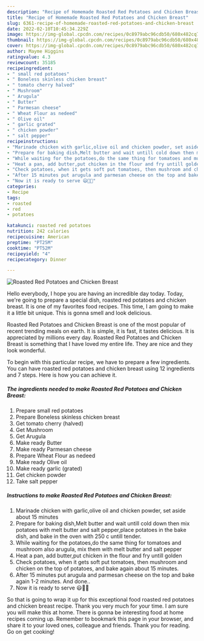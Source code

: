 ```yaml
---
description: "Recipe of Homemade Roasted Red Potatoes and Chicken Breast"
title: "Recipe of Homemade Roasted Red Potatoes and Chicken Breast"
slug: 6361-recipe-of-homemade-roasted-red-potatoes-and-chicken-breast
date: 2022-02-10T10:45:34.229Z
image: https://img-global.cpcdn.com/recipes/0c8979abc96cdb50/680x482cq70/roasted-red-potatoes-and-chicken-breast-recipe-main-photo.jpg
thumbnail: https://img-global.cpcdn.com/recipes/0c8979abc96cdb50/680x482cq70/roasted-red-potatoes-and-chicken-breast-recipe-main-photo.jpg
cover: https://img-global.cpcdn.com/recipes/0c8979abc96cdb50/680x482cq70/roasted-red-potatoes-and-chicken-breast-recipe-main-photo.jpg
author: Mayme Higgins
ratingvalue: 4.3
reviewcount: 35185
recipeingredient:
- " small red potatoes"
- " Boneless skinless chicken breast"
- " tomato cherry halved"
- " Mushroom"
- " Arugula"
- " Butter"
- " Parmesan cheese"
- " Wheat Flour as nedeed"
- " Olive oil"
- " garlic grated"
- " chicken powder"
- " salt pepper"
recipeinstructions:
- "Marinade chicken with garlic,olive oil and chicken powder, set aside about 15 minutes"
- "Prepare for baking dish,Melt butter and wait untill cold down then mix potatoes with melt butter and salt pepper,place potatoes in the bake dish, and bake in the oven with 250 c untill tender."
- "While waiting for the potatoes,do the same thing for tomatoes and mushroom also arugula, mix them with melt butter and salt pepper"
- "Heat a pan, add butter,put chicken in the flour and fry untill golden"
- "Check potatoes, when it gets soft put tomatoes, then mushroom and chicken on the top of potatoes, and bake again about 15 minutes."
- "After 15 minutes put arugula and parmesan cheese on the top and bake again 1-2 minutes. And done.."
- "Now it is ready to serve 😃🌲🥳"
categories:
- Recipe
tags:
- roasted
- red
- potatoes

katakunci: roasted red potatoes 
nutrition: 242 calories
recipecuisine: American
preptime: "PT25M"
cooktime: "PT52M"
recipeyield: "4"
recipecategory: Dinner

---
```



![Roasted Red Potatoes and Chicken Breast](https://img-global.cpcdn.com/recipes/0c8979abc96cdb50/680x482cq70/roasted-red-potatoes-and-chicken-breast-recipe-main-photo.jpg)

Hello everybody, I hope you are having an incredible day today. Today, we're going to prepare a special dish, roasted red potatoes and chicken breast. It is one of my favorites food recipes. This time, I am going to make it a little bit unique. This is gonna smell and look delicious.

Roasted Red Potatoes and Chicken Breast is one of the most popular of recent trending meals on earth. It is simple, it is fast, it tastes delicious. It is appreciated by millions every day. Roasted Red Potatoes and Chicken Breast is something that I have loved my entire life. They are nice and they look wonderful.




To begin with this particular recipe, we have to prepare a few ingredients. You can have roasted red potatoes and chicken breast using 12 ingredients and 7 steps. Here is how you can achieve it.

<!--inarticleads1-->

##### The ingredients needed to make Roasted Red Potatoes and Chicken Breast:

1. Prepare  small red potatoes
1. Prepare  Boneless skinless chicken breast
1. Get  tomato cherry (halved)
1. Get  Mushroom
1. Get  Arugula
1. Make ready  Butter
1. Make ready  Parmesan cheese
1. Prepare  Wheat Flour as nedeed
1. Make ready  Olive oil
1. Make ready  garlic (grated)
1. Get  chicken powder
1. Take  salt pepper




<!--inarticleads2-->

##### Instructions to make Roasted Red Potatoes and Chicken Breast:

1. Marinade chicken with garlic,olive oil and chicken powder, set aside about 15 minutes
1. Prepare for baking dish,Melt butter and wait untill cold down then mix potatoes with melt butter and salt pepper,place potatoes in the bake dish, and bake in the oven with 250 c untill tender.
1. While waiting for the potatoes,do the same thing for tomatoes and mushroom also arugula, mix them with melt butter and salt pepper
1. Heat a pan, add butter,put chicken in the flour and fry untill golden
1. Check potatoes, when it gets soft put tomatoes, then mushroom and chicken on the top of potatoes, and bake again about 15 minutes.
1. After 15 minutes put arugula and parmesan cheese on the top and bake again 1-2 minutes. And done..
1. Now it is ready to serve 😃🌲🥳




So that is going to wrap it up for this exceptional food roasted red potatoes and chicken breast recipe. Thank you very much for your time. I am sure you will make this at home. There is gonna be interesting food at home recipes coming up. Remember to bookmark this page in your browser, and share it to your loved ones, colleague and friends. Thank you for reading. Go on get cooking!
